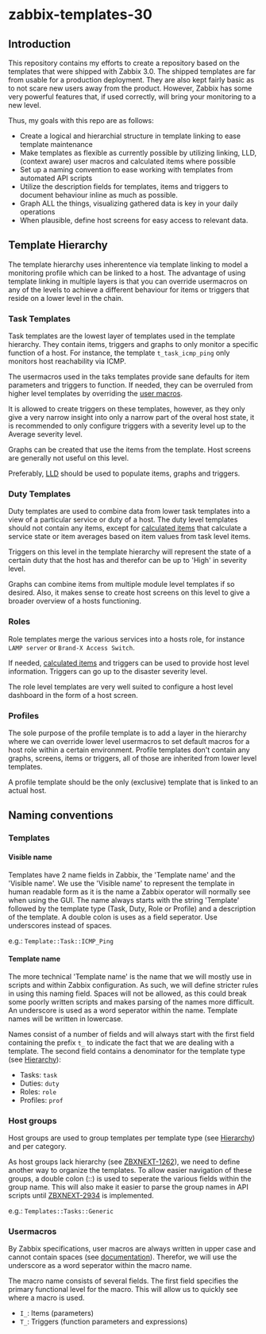 # zabbix-templates-30

## Introduction
This repository contains my efforts to create a repository based on the templates that were shipped with Zabbix 3.0.
The shipped templates are far from usable for a production deployment. They are also kept fairly basic as to not scare new users away from the product.
However, Zabbix has some very powerful features that, if used correctly, will bring your monitoring to a new level.

Thus, my goals with this repo are as follows:

- Create a logical and hierarchial structure in template linking to ease template maintenance
- Make templates as flexible as currently possible by utilizing linking, LLD, (context aware) user macros and calculated items where possible
- Set up a naming convention to ease working with templates from automated API scripts
- Utilize the description fields for templates, items and triggers to document behaviour inline as much as possible.
- Graph ALL the things, visualizing gathered data is key in your daily operations
- When plausible, define host screens for easy access to relevant data.

## Template Hierarchy

The template hierarchy uses inherentence via template linking to model a monitoring profile which can be linked to a host.
The advantage of using template linking in multiple layers is that you can override usermacros on any of the levels to achieve a different behaviour for items or triggers that reside on a lower level in the chain.

### Task Templates

Task templates are the lowest layer of templates used in the template hierarchy. They contain items, triggers and graphs to only monitor a specific function of a host. For instance, the template `t_task_icmp_ping` only monitors host reachability via ICMP.


The usermacros used in the taks templates provide sane defaults for item parameters and triggers to function. If needed, they can be overruled from higher level templates by overriding the [user macros](https://www.zabbix.com/documentation/3.0/manual/config/macros/usermacros).

It is allowed to create triggers on these templates, however, as they only give a very narrow insight into only a narrow part of the overal host state, it is recommended to only configure triggers with a severity level up to the Average severity level.

Graphs can be created that use the items from the template. Host screens are generally not useful on this level.

Preferably, [LLD](https://www.zabbix.com/documentation/3.0/manual/discovery/low_level_discovery) should be used to populate items, graphs and triggers.

### Duty Templates

Duty templates are used to combine data from lower task templates into a view of a particular service or duty of a host.
The duty level templates should not contain any items, except for [calculated items](https://www.zabbix.com/documentation/3.0/manual/config/items/itemtypes/calculated) that calculate a service state or item averages based on item values from task level items.

Triggers on this level in the template hierarchy will represent the state of a certain duty that the host has and therefor can be up to 'High' in severity level.

Graphs can combine items from multiple module level templates if so desired.
Also, it makes sense to create host screens on this level to give a broader overview of a hosts functioning.

### Roles

Role templates merge the various services into a hosts role, for instance `LAMP server` or `Brand-X Access Switch`.

If needed, [calculated items](https://www.zabbix.com/documentation/3.0/manual/config/items/itemtypes/calculated) and triggers can be used to provide host level information. Triggers can go up to the disaster severity level.

The role level templates are very well suited to configure a host level dashboard in the form of a host screen.

### Profiles

The sole purpose of the profile template is to add a layer in the hierarchy where we can override lower level usermacros to set default macros for a host role within a certain environment.
Profile templates don't contain any graphs, screens, items or triggers, all of those are inherited from lower level templates.

A profile template should be the only (exclusive) template that is linked to an actual host.

## Naming conventions

### Templates

#### Visible name
Templates have 2 name fields in Zabbix, the 'Template name' and the 'Visible name'.
We use the 'Visible name' to represent the template in human readable form as it is the name a Zabbix operator will normally see when using the GUI.
The name always starts with the string 'Template' followed by the template type (Task, Duty, Role or Profile) and a description of the template.
A double colon is uses as a field seperator. Use underscores instead of spaces.

e.g.: `Template::Task::ICMP_Ping`

#### Template name
The more technical 'Template name' is the name that we will mostly use in scripts and within Zabbix configuration.
As such, we will define stricter rules in using this naming field.
Spaces will not be allowed, as this could break some poorly written scripts and makes parsing of the names more difficult.
An underscore is used as a word seperator within the name. Template names will be written in lowercase.

Names consist of a number of fields and will always start with the first field containing the prefix `t_` to indicate the fact that we are dealing with a template. 
The second field contains a denominator for the template type (see [Hierarchy](#template-hierarchy)):

- Tasks: `task`
- Duties: `duty`
- Roles: `role`
- Profiles: `prof`


### Host groups
Host groups are used to group templates per template type (see [Hierarchy](#template-hierarchy)) and per category.

As host groups lack hierarchy (see [ZBXNEXT-1262](https://support.zabbix.com/browse/ZBXNEXT-1262)), we need to define another way to organize the templates.
To allow easier navigation of these groups, a double colon (::) is used to seperate the various fields within the group name.
This will also make it easier to parse the group names in API scripts until [ZBXNEXT-2934](https://support.zabbix.com/browse/ZBXNEXT-2934) is implemented.

e.g.: `Templates::Tasks::Generic`

### Usermacros
By Zabbix specifications, user macros are always written in upper case and cannot contain spaces (see [documentation](https://www.zabbix.com/documentation/3.0/manual/config/macros/usermacros)).
Therefor, we will use the underscore as a word seperator within the macro name.

The macro name consists of several fields. The first field specifies the primary functional level for the macro. This will allow us to quickly see where a macro is used.

- `I_`:	Items (parameters)
- `T_`:	Triggers (function parameters and expressions)

